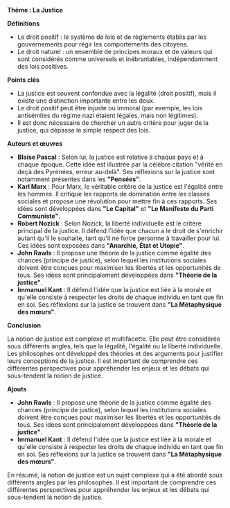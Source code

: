 **Thème : La Justice**

**Définitions**

* Le droit positif : le système de lois et de règlements établis par les gouvernements pour régir les comportements des citoyens.
* Le droit naturel : un ensemble de principes moraux et de valeurs qui sont considérés comme universels et inébranlables, indépendamment des lois positives.

**Points clés**

* La justice est souvent confondue avec la légalité (droit positif), mais il existe une distinction importante entre les deux.
* Le droit positif peut être injuste ou immoral (par exemple, les lois antisémites du régime nazi étaient légales, mais non légitimes).
* Il est donc nécessaire de chercher un autre critère pour juger de la justice, qui dépasse le simple respect des lois.

**Auteurs et œuvres**

* **Blaise Pascal** : Selon lui, la justice est relative à chaque pays et à chaque époque. Cette idée est illustrée par la célèbre citation "vérité en deçà des Pyrénées, erreur au-delà". Ses réflexions sur la justice sont notamment présentes dans les **"Pensées"**.
* **Karl Marx** : Pour Marx, le véritable critère de la justice est l'égalité entre les hommes. Il critique les rapports de domination entre les classes sociales et propose une révolution pour mettre fin à ces rapports. Ses idées sont développées dans **"Le Capital"** et **"Le Manifeste du Parti Communiste"**.
* **Robert Nozick** : Selon Nozick, la liberté individuelle est le critère principal de la justice. Il défend l'idée que chacun a le droit de s'enrichir autant qu'il le souhaite, tant qu'il ne force personne à travailler pour lui. Ces idées sont exposées dans **"Anarchie, État et Utopie"**.
* **John Rawls** : Il propose une théorie de la justice comme égalité des chances (principe de justice), selon lequel les institutions sociales doivent être conçues pour maximiser les libertés et les opportunités de tous. Ses idées sont principalement développées dans **"Théorie de la justice"**.
* **Immanuel Kant** : Il défend l'idée que la justice est liée à la morale et qu'elle consiste à respecter les droits de chaque individu en tant que fin en soi. Ses réflexions sur la justice se trouvent dans **"La Métaphysique des mœurs"**.

**Conclusion**

La notion de justice est complexe et multifacette. Elle peut être considérée sous différents angles, tels que la légalité, l'égalité ou la liberté individuelle. Les philosophes ont développé des théories et des arguments pour justifier leurs conceptions de la justice. Il est important de comprendre ces différentes perspectives pour appréhender les enjeux et les débats qui sous-tendent la notion de justice.

**Ajouts**

* **John Rawls** : Il propose une théorie de la justice comme égalité des chances (principe de justice), selon lequel les institutions sociales doivent être conçues pour maximiser les libertés et les opportunités de tous. Ses idées sont principalement développées dans **"Théorie de la justice"**.
* **Immanuel Kant** : Il défend l'idée que la justice est liée à la morale et qu'elle consiste à respecter les droits de chaque individu en tant que fin en soi. Ses réflexions sur la justice se trouvent dans **"La Métaphysique des mœurs"**.

En résumé, la notion de justice est un sujet complexe qui a été abordé sous différents angles par les philosophes. Il est important de comprendre ces différentes perspectives pour appréhender les enjeux et les débats qui sous-tendent la notion de justice.
